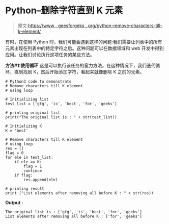 # Python–删除字符直到 K 元素

> 原文:[https://www . geesforgeks . org/python-remove-characters-till-k-element/](https://www.geeksforgeeks.org/python-remove-characters-till-k-element/)

有时，在使用 Python 时，我们可能会遇到这样的问题:我们需要让列表中的所有元素出现在列表中的特定字符之后。这种问题可以在数据领域和 web 开发中得到应用。让我们讨论执行这项任务的某些方法。

**方法#1:使用循环**
这是可以执行该任务的蛮力方法。在这种情况下，我们迭代循环，直到找到 K，然后开始添加字符，看起来就像删除 K 之前的元素。

```
# Python3 code to demonstrate 
# Remove characters till K element
# using loop

# Initializing list
test_list = ['gfg', 'is', 'best', 'for', 'geeks']

# printing original list
print("The original list is : " + str(test_list))

# Initializing K 
K = 'best'

# Remove characters till K element
# using loop
res = []
flag = 0
for ele in test_list:
    if ele == K:
        flag = 1 
        continue
    if flag:
        res.append(ele)

# printing result 
print ("List elements after removing all before K : " + str(res))
```

**Output :**

```
The original list is : ['gfg', 'is', 'best', 'for', 'geeks']
List elements after removing all before K : ['for', 'geeks']

```